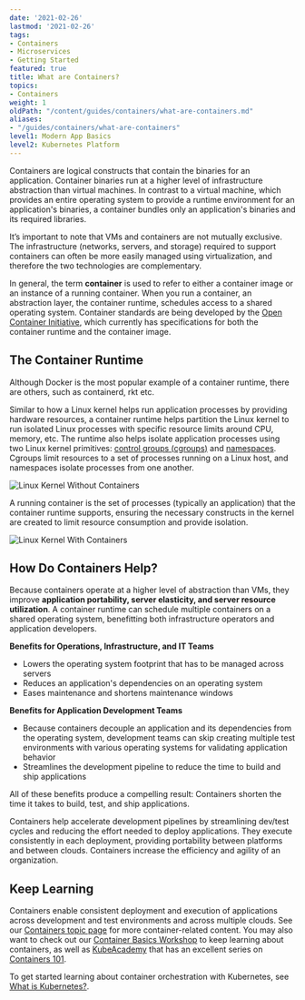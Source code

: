 ```yaml
---
date: '2021-02-26'
lastmod: '2021-02-26'
tags:
- Containers
- Microservices
- Getting Started
featured: true
title: What are Containers?
topics:
- Containers
weight: 1
oldPath: "/content/guides/containers/what-are-containers.md"
aliases:
- "/guides/containers/what-are-containers"
level1: Modern App Basics
level2: Kubernetes Platform
---
```


Containers are logical constructs that contain the binaries for an application. Container binaries run at a higher level of infrastructure abstraction than virtual machines. In contrast to a virtual machine, which provides an entire operating system to provide a runtime environment for an application's binaries, a container bundles only an application's binaries and its required libraries. 

It’s important to note that VMs and containers are not mutually exclusive.  The infrastructure (networks, servers, and storage) required to support containers can often be more easily managed using virtualization, and therefore the two technologies are complementary.

In general, the term **container** is used to refer to either a container image or an instance of a running container. When you run a container, an abstraction layer, the container runtime, schedules access to a shared operating system. Container standards are being developed by the [Open Container Initiative](https://opencontainers.org/), which currently has specifications for both the container runtime and the container image. 

## The Container Runtime

Although Docker is the most popular example of a container runtime, there are others, such as containerd, rkt etc. 

Similar to how a Linux kernel helps run application processes by providing hardware resources, a container runtime helps partition the Linux kernel to run isolated Linux processes with specific resource limits around CPU, memory, etc. The runtime also helps isolate application processes using two Linux kernel primitives: [control groups \(cgroups\)](https://man7.org/linux/man-pages/man7/cgroups.7.html) and [namespaces](https://man7.org/linux/man-pages/man7/namespaces.7.html). Cgroups limit resources to a set of processes running on a Linux host, and namespaces isolate processes from one another. 

![Linux Kernel Without Containers](/images/guides/containers/linux-kernel-without-containers.png)

A running container is the set of processes (typically an application) that the container runtime supports, ensuring the necessary constructs in the kernel are created to limit resource consumption and provide isolation.

![Linux Kernel With Containers](/images/guides/containers/linux-kernel-with-containers.png)

## How Do Containers Help?

Because containers operate at a higher level of abstraction than VMs, they improve **application portability, server elasticity, and server resource utilization**. A container runtime can schedule multiple containers on a shared operating system, benefitting both infrastructure operators and application developers.

**Benefits for Operations, Infrastructure, and IT Teams**

* Lowers the operating system footprint that has to be managed across servers
* Reduces an application's dependencies on an operating system
* Eases maintenance and shortens maintenance windows

**Benefits for Application Development Teams**

* Because containers decouple an application and its dependencies from the operating system, development teams can skip creating multiple test environments with various operating systems for validating application behavior
* Streamlines the development pipeline to reduce the time to build and ship applications

All of these benefits produce a compelling result: Containers shorten the time it takes to build, test, and ship applications.

Containers help accelerate development pipelines by streamlining dev/test cycles and reducing the effort needed to deploy applications. They execute consistently in each deployment, providing portability between platforms and between clouds. Containers increase the efficiency and agility of an organization. 

## Keep Learning

Containers enable consistent deployment and execution of applications across development and test environments and across multiple clouds. See our [Containers topic page](/topics/containers/) for more container-related content. You may also want to check out our [Container Basics Workshop](/workshops/lab-container-basics/) to keep learning about containers, as well as [KubeAcademy](https://kube.academy) that has an excellent series on [Containers 101](https://kube.academy/courses/containers-101).

To get started learning about container orchestration with Kubernetes, see [What is Kubernetes?](/guides/kubernetes/what-is-kubernetes).
